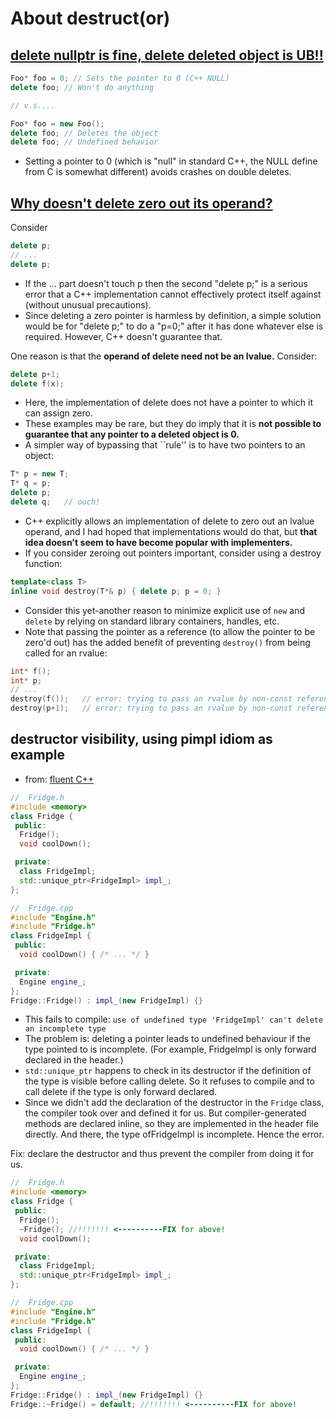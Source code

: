 # About destruct(or)

## [delete nullptr is fine, delete deleted object is UB!!]()

```cpp
Foo* foo = 0; // Sets the pointer to 0 (C++ NULL)
delete foo; // Won't do anything

// v.s....

Foo* foo = new Foo();
delete foo; // Deletes the object
delete foo; // Undefined behavior
```

- Setting a pointer to 0 (which is "null" in standard C++, the NULL define from C is somewhat different) avoids crashes on double deletes.

## [Why doesn't delete zero out its operand?](https://www.stroustrup.com/bs_faq2.html#delete-zero)

Consider

```cpp
delete p;
// ...
delete p;
```

- If the ... part doesn't touch p then the second "delete p;" is a serious error that a C++ implementation cannot effectively protect itself against (without unusual precautions).
- Since deleting a zero pointer is harmless by definition, a simple solution would be for "delete p;" to do a "p=0;" after it has done whatever else is required. However, C++ doesn't guarantee that.

One reason is that the **operand of delete need not be an lvalue.** Consider:

```cpp
delete p+1;
delete f(x);
```

- Here, the implementation of delete does not have a pointer to which it can assign zero.
- These examples may be rare, but they do imply that it is **not possible to guarantee that any pointer to a deleted object is 0.**
- A simpler way of bypassing that ``rule'' is to have two pointers to an object:

```cpp
T* p = new T;
T* q = p;
delete p;
delete q;	// ouch!
```

- C++ explicitly allows an implementation of delete to zero out an lvalue operand, and I had hoped that implementations would do that, but **that idea doesn't seem to have become popular with implementers.**
- If you consider zeroing out pointers important, consider using a destroy function:

```cpp
template<class T>
inline void destroy(T*& p) { delete p; p = 0; }
```

- Consider this yet-another reason to minimize explicit use of `new` and `delete` by relying on standard library containers, handles, etc.
- Note that passing the pointer as a reference (to allow the pointer to be zero'd out) has the added benefit of preventing `destroy()` from being called for an rvalue:

```cpp
int* f();
int* p;
// ...
destroy(f());	// error: trying to pass an rvalue by non-const reference
destroy(p+1);	// error: trying to pass an rvalue by non-const reference
```

## destructor visibility, using pimpl idiom as example

- from: [fluent C++](https://www.fluentcpp.com/2018/12/25/free-ebook-smart-pointers/)

```cpp
//  Fridge.h
#include <memory>
class Fridge {
 public:
  Fridge();
  void coolDown();

 private:
  class FridgeImpl;
  std::unique_ptr<FridgeImpl> impl_;
};
```

```cpp
//  Fridge.cpp
#include "Engine.h"
#include "Fridge.h"
class FridgeImpl {
 public:
  void coolDown() { /* ... */ }

 private:
  Engine engine_;
};
Fridge::Fridge() : impl_(new FridgeImpl) {}
```

- This fails to compile: `use of undefined type 'FridgeImpl' can't delete an incomplete type`
- The problem is: deleting a pointer leads to undefined behaviour if the type pointed to is incomplete. (For example, FridgeImpl is only forward declared in the header.)
- `std::unique_ptr` happens to check in its destructor if the definition of the type is visible before calling delete. So it refuses to compile and to call delete if the type is only forward declared.
- Since we didn't add the declaration of the destructor in the `Fridge` class, the compiler took over and defined it for us. But compiler-generated methods are declared ​inline​, so they are implemented in the header file directly. And there, the type of ​FridgeImpl is incomplete. Hence the error.

Fix: declare the destructor and thus prevent the compiler from doing it for
us.

```cpp
//  Fridge.h
#include <memory>
class Fridge {
 public:
  Fridge();
  ~Fridge(); //!!!!!!! <----------FIX for above!
  void coolDown();

 private:
  class FridgeImpl;
  std::unique_ptr<FridgeImpl> impl_;
};
```

```cpp
//  Fridge.cpp
#include "Engine.h"
#include "Fridge.h"
class FridgeImpl {
 public:
  void coolDown() { /* ... */ }

 private:
  Engine engine_;
};
Fridge::Fridge() : impl_(new FridgeImpl) {}
Fridge::~Fridge() = default; //!!!!!!! <----------FIX for above!
```
